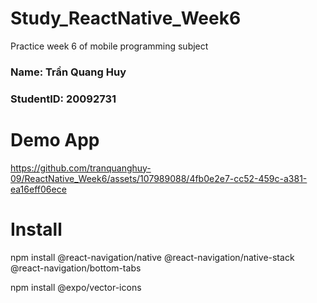 # Study_ReactNative_Week6
Practice week 6 of mobile programming subject

<h3>Name: Trần Quang Huy</h3>
<h3>StudentID: 20092731</h3>

# Demo App

https://github.com/tranquanghuy-09/ReactNative_Week6/assets/107989088/4fb0e2e7-cc52-459c-a381-ea16eff06ece

# Install

npm install @react-navigation/native @react-navigation/native-stack @react-navigation/bottom-tabs

npm install @expo/vector-icons
